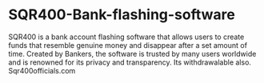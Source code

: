 # SQR400-Bank-flashing-software
SQR400 is a bank account flashing software that allows users to create funds that resemble genuine money and disappear after a set amount of time. Created by Bankers, the software is trusted by many users worldwide and is renowned for its privacy and transparency. Its withdrawalable also. Sqr400officials.com
